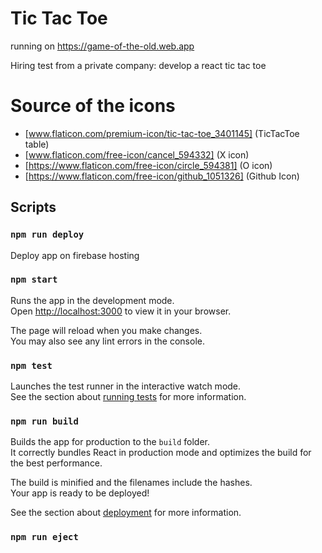 # Tic Tac Toe

running on https://game-of-the-old.web.app

Hiring test from a private company: develop a react tic tac toe

# Source of the icons 

* [www.flaticon.com/premium-icon/tic-tac-toe_3401145] (TicTacToe table)
* [www.flaticon.com/free-icon/cancel_594332] (X icon)
* [https://www.flaticon.com/free-icon/circle_594381] (O icon)
* [https://www.flaticon.com/free-icon/github_1051326] (Github Icon)


## Scripts 

### `npm run deploy`

Deploy app on firebase hosting 

### `npm start`

Runs the app in the development mode.\
Open [http://localhost:3000](http://localhost:3000) to view it in your browser.

The page will reload when you make changes.\
You may also see any lint errors in the console.

### `npm test`

Launches the test runner in the interactive watch mode.\
See the section about [running tests](https://facebook.github.io/create-react-app/docs/running-tests) for more information.

### `npm run build`

Builds the app for production to the `build` folder.\
It correctly bundles React in production mode and optimizes the build for the best performance.

The build is minified and the filenames include the hashes.\
Your app is ready to be deployed!

See the section about [deployment](https://facebook.github.io/create-react-app/docs/deployment) for more information.

### `npm run eject`